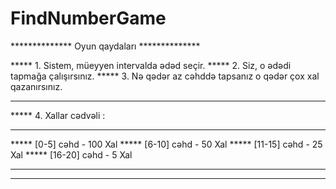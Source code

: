 # FindNumberGame


************** Oyun qaydaları **************

*****   1. Sistem, müeyyen intervalda ədəd seçir.
*****   2. Siz, o ədədi tapmağa çalışırsınız.
*****   3. Nə qədər az cəhddə tapsanız o qədər çox xal qazanırsınız.
***** 
*****   4. Xallar cədvəli :
*****
*****      [0-5]   cəhd - 100 Xal
*****      [6-10]  cəhd - 50  Xal
*****      [11-15] cəhd - 25  Xal
*****      [16-20] cəhd - 5   Xal
***** 
*******************************************
